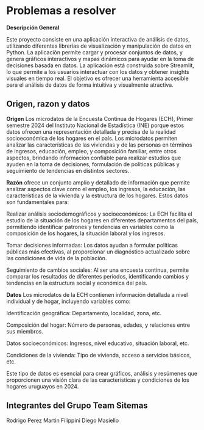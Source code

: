 # Problemas a resolver


**Descripción General**

Este proyecto consiste en una aplicación interactiva de análisis de datos, utilizando diferentes librerías de visualización y manipulación de datos en Python. La aplicación permite cargar y procesar conjuntos de datos, y genera gráficos interactivos y mapas dinámicos para ayudar en la toma de decisiones basada en datos.
La aplicación está construida sobre Streamlit, lo que permite a los usuarios interactuar con los datos y obtener insights visuales en tiempo real. El objetivo es ofrecer una herramienta accesible para el análisis de datos de forma intuitiva y visualmente atractiva.

## Origen, razon y datos
**Origen**
Los microdatos de la Encuesta Continua de Hogares (ECH), Primer semestre 2024 del Instituto Nacional de Estadística (INE) porque estos datos ofrecen una representación detallada y precisa de la realidad socioeconómica de los hogares en el país. Los microdatos permiten analizar las características de las viviendas y de las personas en términos de ingresos, educación, empleo, y composición familiar, entre otros aspectos, brindando información confiable para realizar estudios que ayuden en la toma de decisiones, formulación de políticas públicas y seguimiento de tendencias en distintos sectores.

**Razón**
ofrece un conjunto amplio y detallado de información que permite analizar aspectos clave como el empleo, los ingresos, la educación, las características de la vivienda y la estructura de los hogares. Estos datos son fundamentales para:

Realizar análisis sociodemográficos y socioeconómicos: La ECH facilita el estudio de la situación de los hogares en diferentes departamentos del país, permitiendo identificar patrones y tendencias en variables como la composición de los hogares, la situación laboral y los ingresos.

Tomar decisiones informadas: Los datos ayudan a formular políticas públicas más efectivas, al proporcionar un diagnóstico actualizado sobre las condiciones de vida de la población.

Seguimiento de cambios sociales: Al ser una encuesta continua, permite comparar los resultados de diferentes períodos, identificando cambios y tendencias en la estructura social y económica del país.

**Datos** Los microdatos de la ECH contienen información detallada a nivel individual y de hogar, incluyendo variables como:

Identificación geográfica: Departamento, localidad, zona, etc.

Composición del hogar: Número de personas, edades, y relaciones entre sus miembros.

Datos socioeconómicos: Ingresos, nivel educativo, situación laboral, etc.

Condiciones de la vivienda: Tipo de vivienda, acceso a servicios básicos, etc.

Este tipo de datos es esencial para crear gráficos, análisis y resúmenes que proporcionen una visión clara de las características y condiciones de los hogares uruguayos en 2024.

## Integrantes del Grupo Team Sitemas
Rodrigo Perez
Martin Filippini
Diego Masiello



